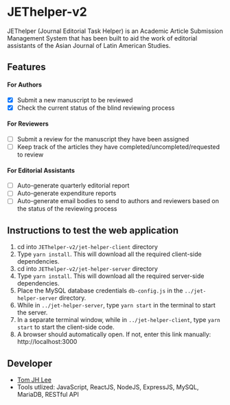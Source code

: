 # JEThelper-v2
JEThelper (Journal Editorial Task Helper) is an Academic Article Submission Management System that has been built to aid the work of editorial assistants of the Asian Journal of Latin American Studies. 

## Features
#### For Authors
- [X] Submit a new manuscript to be reviewed
- [X] Check the current status of the blind reviewing process

#### For Reviewers
- [ ] Submit a review for the manuscript they have been assigned
- [ ] Keep track of the articles they have completed/uncompleted/requested to review

#### For Editorial Assistants
- [ ] Auto-generate quarterly editorial report
- [ ] Auto-generate expenditure reports
- [ ] Auto-generate email bodies to send to authors and reviewers based on the status of the reviewing process

## Instructions to test the web application
1. cd into `JEThelper-v2/jet-helper-client` directory
2. Type `yarn install`. This will download all the required client-side dependencies. 
3. cd into `JEThelper-v2/jet-helper-server` directory
4. Type `yarn install`. This will download all the required server-side dependencies. 
5. Place the MySQL database credentials `db-config.js` in the `../jet-helper-server` directory.
6. While in `../jet-helper-server`, type `yarn start` in the terminal to start the server. 
7. In a separate terminal window, while in `../jet-helper-client`, type `yarn start` to start the client-side code.
8. A browser should automatically open. If not, enter this link manually: http://localhost:3000

## Developer
* [Tom JH Lee](https://www.linkedin.com/in/jhltom/) 
* Tools utlized: JavaScript, ReactJS, NodeJS, ExpressJS, MySQL, MariaDB, RESTful API
